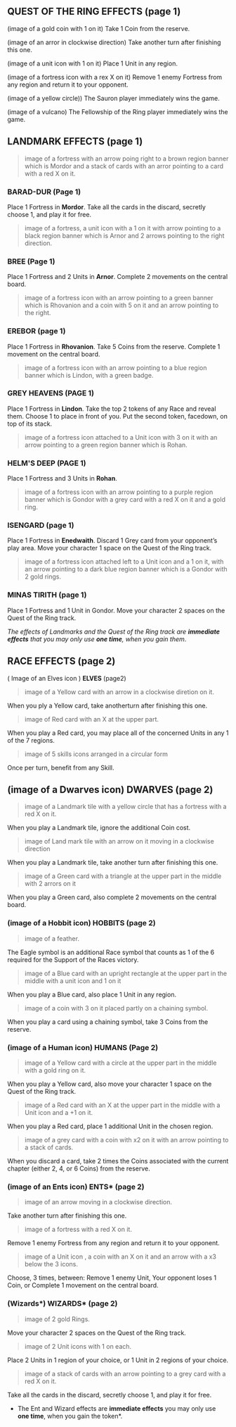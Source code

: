 ## QUEST OF THE RING EFFECTS (page 1)
(image of a gold coin with   1 on it) Take 1 Coin from the reserve.

(image of an arror in clockwise direction) Take another turn after finishing this one.

(image of a unit icon with 1 on it) Place 1 Unit in any region.

(image of a fortress icon with a rex X on it)  Remove 1 enemy Fortress from any region and return it to your opponent.

(image of a yellow circle)) The Sauron player immediately wins the game.

(image of a vulcano) The Fellowship of the Ring player immediately wins the game.

## LANDMARK EFFECTS (page 1)
> image of a fortress with an arrow poing right to a brown region banner which is Mordor and a stack of cards with an arror pointing to a card with a red X on it.

### BARAD-DUR (Page 1)
Place 1 Fortress in **Mordor**.
Take all the cards in the discard, secretly choose 1, and play it for free.

> image of a fortress, a unit icon with a 1 on it with arrow pointing to a black region banner which is Arnor and 2 arrows pointing to the right direction.

### BREE (Page 1)
Place 1 Fortress and 2 Units in **Arnor**.
Complete 2 movements on the central board.

> image of a fortress icon with an arrow pointing to a green banner which is Rhovanion and a coin with 5 on it and an arrow pointing to the right.

### EREBOR (page 1)
Place 1 Fortress in **Rhovanion**.
Take 5 Coins from the reserve.
Complete 1 movement on the central board.

> image of a fortress icon with an arrow pointing to a blue region banner which is Lindon, with a green badge.

### GREY HEAVENS (PAGE 1)
Place 1 Fortress in **Lindon**.
Take the top 2 tokens of any Race and reveal them. Choose 1 to place in front of you. Put the second token, facedown, on top of its stack.

> image of a fortress icon attached to a Unit icon with 3 on it with an arrow pointing to  a green region banner which is Rohan.

### HELM'S DEEP (PAGE 1)
Place 1 Fortress and 3 Units in **Rohan**.

> image of a fortress icon with an arrow pointing to a purple region banner which is Gondor with a grey card with a red X on it and a gold ring.

### ISENGARD (page 1)
Place 1 Fortress in **Enedwaith**.
Discard 1 Grey card from your opponent’s play area.
Move your character 1 space on the Quest of the Ring track.

> image of a fortress icon attached left to a Unit icon and a 1 on it, with an arrow pointing to a dark blue region banner which is a Gondor with 2 gold rings.
 
### MINAS TIRITH (page 1)
Place 1 Fortress and 1 Unit in Gondor.
Move your character 2 spaces on the Quest of the Ring track.

*The effects of Landmarks and the Quest of the Ring track are **immediate effects** that you may only use **one time**,
when you gain them*.

## RACE EFFECTS (page 2)

( Image of an Elves icon ) **ELVES** (page2)

> image of a Yellow card with an arrow in a clockwise diretion on it.

When you ply a Yellow card, take anotherturn after finishing this one.

> image of Red card with an X at the upper part.

When you play a Red card, you may place all of the concerned Units in any 1 of the 7 regions.

> image of 5 skills icons arranged in a circular form

Once per turn, benefit from any Skill.

## (image of a Dwarves icon) DWARVES (page 2)

> image of a Landmark tile with a yellow circle that has a fortress with a red X on it.

When you play a Landmark tile, ignore the additional Coin cost.

> image of  Land mark tile with an arrow on it moving in a clockwise direction

When you play a Landmark tile, take another turn after finishing this one.

> image of a Green card with a triangle at the upper part in the middle with 2 arrors on it

When you play a Green card, also complete 2 movements on the central board.

### (image of a Hobbit icon) HOBBITS (page 2)

> image of a feather.

The Eagle symbol is an additional Race symbol that counts as 1 of the 6 required for the Support of the Races victory.

> image of a Blue card with an upright rectangle at the upper part  in the middle with a unit icon and 1 on it

When you play a Blue card, also place 1 Unit in any region.

> image of a coin with 3 on it placed partly on a chaining symbol.

When you play a card using a chaining symbol, take 3 Coins from the reserve.

### (image of a Human icon) HUMANS (Page 2)

> image of a Yellow card with a circle at the upper part in the middle with a gold ring on it.

When you play a Yellow card, also move your character 1 space on the Quest of the Ring track.

> image of  a Red card with an X at the upper part in the middle with a Unit icon and a +1 on it.

When you play a Red card, place 1 additional Unit in the chosen region.

> image of a grey card with a coin with x2 on it with an arrow pointing to a stack of cards.
 
When you discard a card, take 2 times the Coins associated with the current chapter (either 2, 4, or 6 Coins) from the reserve.

### (image of an Ents icon) ENTS* (page 2)

> image of an arrow moving in a clockwise direction.

Take another turn after finishing this one.

> image of a fortress with a red X on it.

Remove 1 enemy Fortress from any region and return it to your opponent.

> image of a Unit icon , a coin with an X on it and an arrow with a x3 below the 3 icons.

Choose, 3 times, between: Remove 1 enemy Unit, Your opponent loses 1 Coin, or Complete 1 movement on the central board.

### (Wizards*) WIZARDS* (page 2)

> image of 2 gold Rings.

Move your character 2 spaces on the Quest of the Ring track.

>image of 2 Unit icons with 1 on each.

Place 2 Units in 1 region of your choice, or 1 Unit in 2 regions of your choice.

> image of a stack of cards  with an arrow pointing to a grey card with a red X on it.

Take all the cards in the discard, secretly choose 1, and play it for free.

* The Ent and Wizard effects are **immediate effects** you may only use **one time**, when you gain the token*.
